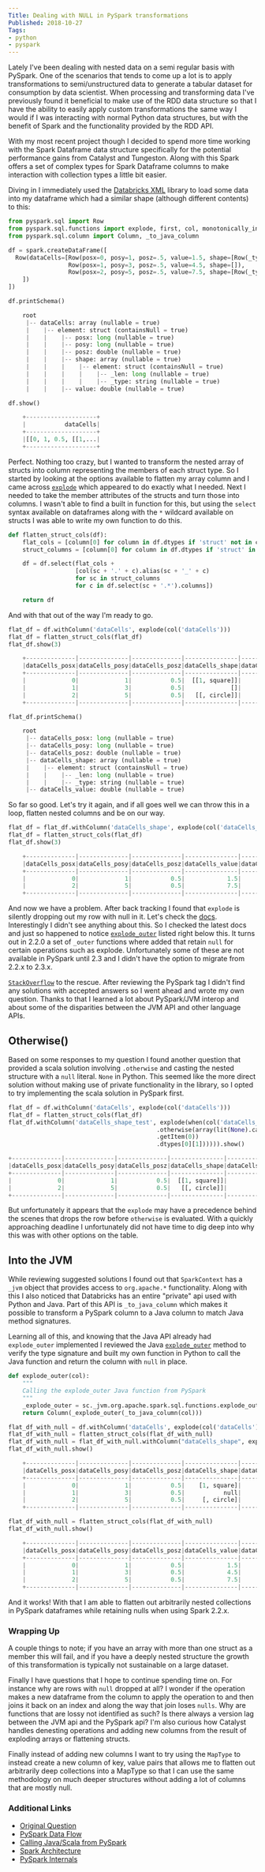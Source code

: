 ```yaml
---
Title: Dealing with NULL in PySpark transformations
Published: 2018-10-27
Tags:
- python
- pyspark
---
```


Lately I've been dealing with nested data on a semi regular basis with PySpark.
One of the scenarios that tends to come up a lot is to apply transformations to
semi/unstructured data to generate a tabular dataset for consumption by data
scientist. When processing and transforming data I've previously found it
beneficial to make use of the RDD data structure so that I have the ability to
easily apply custom transformations the same way I would if I was interacting
with normal Python data structures, but with the benefit of Spark and the
functionality provided by the RDD API.

With my most recent project though I decided to spend more time working with
the Spark Dataframe data structure specifically for the potential performance
gains from Catalyst and Tungeston. Along with this Spark offers a set of
complex types for Spark Dataframe columns to make interaction with collection
types a little bit easier.

Diving in I immediately used the
[Databricks XML](https://github.com/databricks/spark-xml) library to load some
data into my dataframe which had a similar shape (although different contents)
to this:

```python
from pyspark.sql import Row
from pyspark.sql.functions import explode, first, col, monotonically_increasing_id, when, array, lit
from pyspark.sql.column import Column, _to_java_column

df = spark.createDataFrame([
  Row(dataCells=[Row(posx=0, posy=1, posz=.5, value=1.5, shape=[Row(_type='square', _len=1)]),
                 Row(posx=1, posy=3, posz=.5, value=4.5, shape=[]),
                 Row(posx=2, posy=5, posz=.5, value=7.5, shape=[Row(_type='circle', _len=.5)])
    ])
])

df.printSchema()

    root
     |-- dataCells: array (nullable = true)
     |    |-- element: struct (containsNull = true)
     |    |    |-- posx: long (nullable = true)
     |    |    |-- posy: long (nullable = true)
     |    |    |-- posz: double (nullable = true)
     |    |    |-- shape: array (nullable = true)
     |    |    |    |-- element: struct (containsNull = true)
     |    |    |    |    |-- _len: long (nullable = true)
     |    |    |    |    |-- _type: string (nullable = true)
     |    |    |-- value: double (nullable = true)
```

```python
df.show()

    +--------------------+
    |           dataCells|
    +--------------------+
    |[[0, 1, 0.5, [[1,...|
    +--------------------+
```

Perfect. Nothing too crazy, but I wanted to transform the nested array of
structs into column representing the members of each struct type. So I started
by looking at the options available to flatten my array column and I came
across [`explode`](https://spark.apache.org/docs/latest/api/python/pyspark.sql.html?highlight=date#pyspark.sql.functions.explode)
which appeared to do exactly what I needed. Next I needed to take the member
attributes of the structs and turn those into columns. I wasn't able to find a
built in function for this, but using the `select` syntax available on
dataframes along with the `*` wildcard available on structs I was able to write
my own function to do this.

```python
def flatten_struct_cols(df):
    flat_cols = [column[0] for column in df.dtypes if 'struct' not in column[1][:6]]
    struct_columns = [column[0] for column in df.dtypes if 'struct' in column[1][:6]]

    df = df.select(flat_cols +
                   [col(sc + '.' + c).alias(sc + '_' + c)
                   for sc in struct_columns
                   for c in df.select(sc + '.*').columns])

    return df
```

And with that out of the way I'm ready to go.

```python
flat_df = df.withColumn('dataCells', explode(col('dataCells')))
flat_df = flatten_struct_cols(flat_df)
flat_df.show(3)

    +--------------|--------------|--------------|---------------|---------------+
    |dataCells_posx|dataCells_posy|dataCells_posz|dataCells_shape|dataCells_value|
    +--------------|--------------|--------------|---------------|---------------+
    |             0|             1|           0.5|  [[1, square]]|            1.5|
    |             1|             3|           0.5|             []|            4.5|
    |             2|             5|           0.5|   [[, circle]]|            7.5|
    +--------------|--------------|--------------|---------------|---------------+
```

```python
flat_df.printSchema()

    root
     |-- dataCells_posx: long (nullable = true)
     |-- dataCells_posy: long (nullable = true)
     |-- dataCells_posz: double (nullable = true)
     |-- dataCells_shape: array (nullable = true)
     |    |-- element: struct (containsNull = true)
     |    |    |-- _len: long (nullable = true)
     |    |    |-- _type: string (nullable = true)
     |-- dataCells_value: double (nullable = true)
```

So far so good. Let's try it again, and if all goes well we can throw this in a
loop, flatten nested columns and be on our way.

```python
flat_df = flat_df.withColumn('dataCells_shape', explode(col('dataCells_shape')))
flat_df = flatten_struct_cols(flat_df)
flat_df.show(3)

    +--------------|--------------|--------------|---------------|--------------------|---------------------+
    |dataCells_posx|dataCells_posy|dataCells_posz|dataCells_value|dataCells_shape__len|dataCells_shape__type|
    +--------------|--------------|--------------|---------------|--------------------|---------------------+
    |             0|             1|           0.5|            1.5|                   1|               square|
    |             2|             5|           0.5|            7.5|                null|               circle|
    +--------------|--------------|--------------|---------------|--------------------|---------------------+
```

And now we have a problem. After back tracking I found that `explode` is
silently dropping out my row with null in it. Let's check the
[docs](https://spark.apache.org/docs/2.2.0/api/python/pyspark.sql.html?highlight=date#pyspark.sql.functions.explode).
Interestingly I didn't see anything about this. So I checked the latest docs
and just so happened to notice
[`explode_outer`](https://spark.apache.org/docs/latest/api/python/pyspark.sql.html?highlight=date#pyspark.sql.functions.explode_outer)
listed right below this. It turns out in 2.2.0 a set of `_outer` functions
where added that retain `null` for certain operations such as explode.
Unfortunately some of these are not available in PySpark until 2.3 and I didn't
have the option to migrate from 2.2.x to 2.3.x.

[`StackOverflow`](https://stackoverflow.com/questions/52747258/pyspark-2-2-explode-dropping-null-rows-how-to-implement-explode-outer)
to the rescue. After reviewing the PySpark tag I didn't find any solutions with
accepted answers so I went ahead and wrote my own question. Thanks to that I
learned a lot about PySpark/JVM interop and about some of the disparities
between the JVM API and other language APIs.

## Otherwise()

Based on some responses to my question I found another question that provided a
scala solution involving `.otherwise` and casting the nested structure with a
`null` literal. `None` in Python. This seemed like the more direct solution
without making use of private functionality in the library, so I opted to try
implementing the scala solution in PySpark first.

```python
flat_df = df.withColumn('dataCells', explode(col('dataCells')))
flat_df = flatten_struct_cols(flat_df)
flat_df.withColumn('dataCells_shape_test', explode(when(col('dataCells_shape').isNotNull(), col('dataCells_shape'))
                                          .otherwise(array(lit(None).cast(flat_df.select(col('dataCells_shape')
                                          .getItem(0))
                                          .dtypes[0][1]))))).show()

+--------------|--------------|--------------|---------------|---------------|--------------------+
|dataCells_posx|dataCells_posy|dataCells_posz|dataCells_shape|dataCells_value|dataCells_shape_test|
+--------------|--------------|--------------|---------------|---------------|--------------------+
|             0|             1|           0.5|  [[1, square]]|            1.5|         [1, square]|
|             2|             5|           0.5|   [[, circle]]|            7.5|          [, circle]|
+--------------|--------------|--------------|---------------|---------------|--------------------+
```

But unfortunately it appears that the `explode` may have a precedence behind
the scenes that drops the row before `otherwise` is evaluated. With a quickly
approaching deadline I unfortunately did not have time to dig deep into why
this was with other options on the table.

## Into the JVM

While reviewing suggested solutions I found out that `SparkContext` has a
`_jvm` object that provides access to `org.apache.*` functionality. Along with
this I also noticed that Databricks has an entire "private" api used with
Python and Java. Part of this API is `_to_java_column` which makes it possible
to transform a PySpark column to a Java column to match Java method signatures.

Learning all of this, and knowing that the Java API already had `explode_outer`
implemented I reviewed the Java [`explode_outer`](https://spark.apache.org/docs/2.3.0/api/java/index.html)
method to verify the type signature and built my own function in Python to call
the Java function and return the column with `null` in place.

```python
def explode_outer(col):
    """
    Calling the explode_outer Java function from PySpark
    """
    _explode_outer = sc._jvm.org.apache.spark.sql.functions.explode_outer
    return Column(_explode_outer(_to_java_column(col)))
```

```python
flat_df_with_null = df.withColumn('dataCells', explode(col('dataCells')))
flat_df_with_null = flatten_struct_cols(flat_df_with_null)
flat_df_with_null = flat_df_with_null.withColumn("dataCells_shape", explode_outer(col("dataCells_shape")))
flat_df_with_null.show()

    +--------------|--------------|--------------|---------------|---------------+
    |dataCells_posx|dataCells_posy|dataCells_posz|dataCells_shape|dataCells_value|
    +--------------|--------------|--------------|---------------|---------------+
    |             0|             1|           0.5|    [1, square]|            1.5|
    |             1|             3|           0.5|           null|            4.5|
    |             2|             5|           0.5|     [, circle]|            7.5|
    +--------------|--------------|--------------|---------------|---------------+
```

```python
flat_df_with_null = flatten_struct_cols(flat_df_with_null)
flat_df_with_null.show()

    +--------------|--------------|--------------|---------------|--------------------|---------------------+
    |dataCells_posx|dataCells_posy|dataCells_posz|dataCells_value|dataCells_shape__len|dataCells_shape__type|
    +--------------|--------------|--------------|---------------|--------------------|---------------------+
    |             0|             1|           0.5|            1.5|                   1|               square|
    |             1|             3|           0.5|            4.5|                null|                 null|
    |             2|             5|           0.5|            7.5|                null|               circle|
    +--------------|--------------|--------------|---------------|--------------------|---------------------+
```

And it works! With that I am able to flatten out arbitrarily nested collections
in PySpark dataframes while retaining nulls when using Spark 2.2.x.

### Wrapping Up

A couple things to note; if you have an array with more than one struct as a
member this will fail, and if you have a deeply nested structure the growth of
this transformation is typically not sustainable on a large dataset.

Finally I have questions that I hope to continue spending time on. For instance
why are rows with `null` dropped at all? I wonder if the operation makes a new
dataframe from the column to apply the operation to and then joins it back on
an index and along the way that join loses `nulls`. Why are functions that are
lossy not identified as such? Is there always a version lag between the JVM api
and the PySpark api? I'm also curious how Catalyst handles denesting operations
and adding new columns from the result of exploding arrays or flattening
structs.

Finally instead of adding new columns I want to try using the `MapType` to
instead create a new column of key, value pairs that allows me to flatten out
arbitrarily deep collections into a MapType so that I can use the same
methodology on much deeper structures without adding a lot of columns that are
mostly null.

### Additional Links

- [Original Question](https://stackoverflow.com/questions/52747258/pyspark-2-2-explode-dropping-null-rows-how-to-implement-explode-outer)
- [PySpark Data Flow](https://stackoverflow.com/questions/31684842/calling-java-scala-function-from-a-task)
- [Calling Java/Scala from PySpark](https://stackoverflow.com/questions/39739072/spark-sql-how-to-explode-without-losing-null-values)
- [Spark Architecture](https://0x0fff.com/spark-architecture/)
- [PySpark Internals](https://cwiki.apache.org/confluence/display/SPARK/PySpark+Internals)
